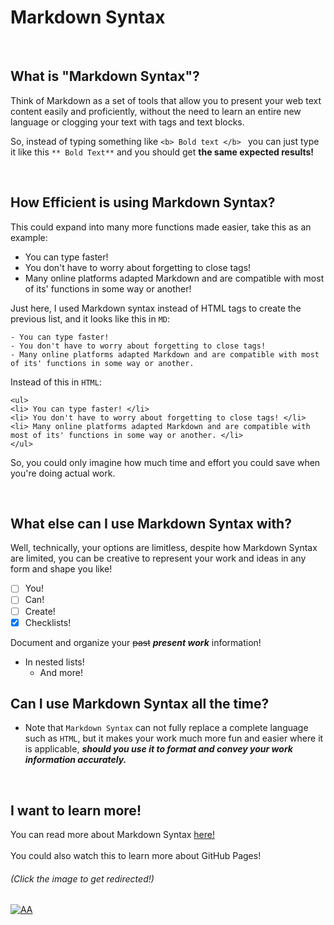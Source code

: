 # Markdown Syntax

<br>

## What is "Markdown Syntax"?
Think of Markdown as a set of tools that allow you to present your web text content easily and proficiently, without the need to learn an entire new language or clogging your text with tags and text blocks.

So, instead of typing something like `<b> Bold text </b> ` you can just type it like this `** Bold Text**` and you should get **the same expected results!**

<br>

## How Efficient is using Markdown Syntax?
This could expand into many more functions made easier, take this as an example:
- You can type faster!
- You don't have to worry about forgetting to close tags!
- Many online platforms adapted Markdown and are compatible with most of its' functions in some way or another!


Just here, I used Markdown syntax instead of HTML tags to create the previous list, and it looks like this in `MD`:
```
- You can type faster!
- You don't have to worry about forgetting to close tags!
- Many online platforms adapted Markdown and are compatible with most of its' functions in some way or another.
```
Instead of this in `HTML`:

```
<ul>
<li> You can type faster! </li>
<li> You don't have to worry about forgetting to close tags! </li>
<li> Many online platforms adapted Markdown and are compatible with most of its' functions in some way or another. </li>
</ul>
```
So, you could only imagine how much time and effort you could save when you're doing actual work.

<br>

## What else can I use Markdown Syntax with?
Well, technically, your options are limitless, despite how Markdown Syntax are limited, you can be creative to represent your work and ideas in any form and shape you like!
- [ ] You!
- [ ] Can!
- [ ] Create!
- [x] Checklists!

Document and organize your ~~past~~ ***present work*** information!

- In nested lists!
    - And more!

## Can I use Markdown Syntax all the time?

+ Note that `Markdown Syntax` can not fully replace a complete language such as `HTML`, but it makes your work much more fun and easier where it is applicable, ***should you use it to format and convey your work information accurately.***

<br>

## I want to learn more!

You can read more about Markdown Syntax [here!](https://docs.github.com/en/github/writing-on-github/getting-started-with-writing-and-formatting-on-github/basic-writing-and-formatting-syntax)
<br>
<br>
You could also watch this to learn more about GitHub Pages!

###### (Click the image to get redirected!)
[![AA](https://github.githubassets.com/images/modules/logos_page/GitHub-Mark.png)](https://youtu.be/2MsN8gpT6jY)
